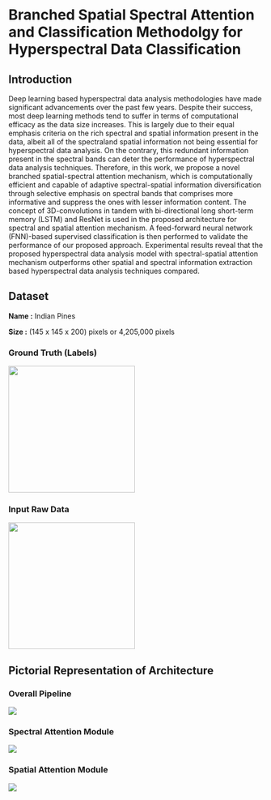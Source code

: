 # Branched Spatial Spectral Attention and Classification Methodolgy for Hyperspectral Data Classification

## Introduction
Deep learning based hyperspectral data analysis methodologies have made significant advancements over the past few years. Despite their success, most deep learning methods tend to suffer in terms of computational efficacy as the data size increases. This is largely due to their equal emphasis criteria on the rich spectral and spatial information present in the data, albeit all of the spectraland spatial information not being essential for hyperspectral data analysis. On the contrary, this redundant information present in the spectral bands can deter the performance of hyperspectral data analysis techniques. Therefore, in this work, we propose a novel branched spatial-spectral attention mechanism, which is computationally efficient and capable of adaptive spectral-spatial information diversification through selective emphasis on spectral bands that comprises more informative and suppress the ones with lesser information content. The concept of 3D-convolutions in tandem with bi-directional long short-term memory (LSTM) and ResNet is used in the proposed architecture for spectral and spatial attention mechanism. A feed-forward neural network (FNN)-based supervised classification is then performed to validate the performance of our proposed approach. Experimental results reveal that the proposed hyperspectral data analysis model with spectral-spatial attention mechanism outperforms other spatial and spectral information extraction based hyperspectral data analysis techniques compared.

## Dataset
**Name :** Indian Pines

**Size :** (145 x 145 x 200) pixels or 4,205,000 pixels

### Ground Truth (Labels)
<img src="https://user-images.githubusercontent.com/79660080/109741619-0937e880-7b93-11eb-85bc-c669356dd027.PNG" width="250" height="250">

### Input Raw Data
<img src="https://user-images.githubusercontent.com/79660080/109742886-72206000-7b95-11eb-9b41-ab9bdff7c0fd.PNG" width="250" height="250">

## Pictorial Representation of Architecture

### Overall Pipeline
<img src="https://user-images.githubusercontent.com/79660080/109743578-8dd83600-7b96-11eb-8c73-a1f1a30f04b2.PNG">

### Spectral Attention Module
<img src="https://user-images.githubusercontent.com/79660080/109743662-b2cca900-7b96-11eb-8a66-4bd4ed1f30c2.PNG">

### Spatial Attention Module
<img src="https://user-images.githubusercontent.com/79660080/109743803-ee677300-7b96-11eb-8118-2adbaca2f800.png">
